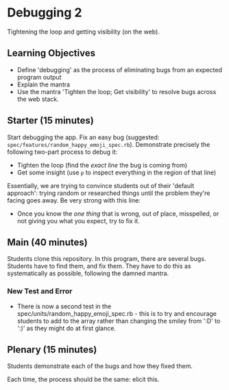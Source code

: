 # Debugging 2

Tightening the loop and getting visibility (on the web).

## Learning Objectives

- Define 'debugging' as the process of eliminating bugs from an expected program output
- Explain the mantra
- Use the mantra 'Tighten the loop; Get visibility' to resolve bugs across the web stack.

## Starter (15 minutes)

Start debugging the app.  Fix an easy bug (suggested: `spec/features/random_happy_emoji_spec.rb`). Demonstrate precisely the following two-part process to debug it:

- Tighten the loop (find the _exact line_ the bug is coming from)
- Get some insight (use `p` to inspect everything in the region of that line)

Essentially, we are trying to convince students out of their 'default approach': trying random or researched things until the problem they're facing goes away. Be very strong with this line:

- Once you know the _one thing_ that is wrong, out of place, misspelled, or not giving you what you expect, try to fix it.

## Main (40 minutes)

Students clone this repository. In this program, there are several bugs. Students have to find them, and fix them. They have to do this as systematically as possible, following the damned mantra.

### New Test and Error

- There is now a second test in the spec/units/random_happy_emoji_spec.rb - this is to try and encourage students to add to the array rather than changing the smiley from ':D' to ':)' as they might do at first glance.

## Plenary (15 minutes)

Students demonstrate each of the bugs and how they fixed them.

Each time, the process should be the same: elicit this.
